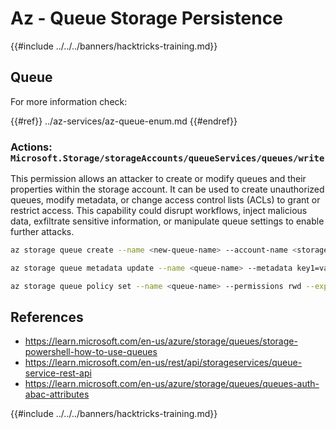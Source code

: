 # Az - Queue Storage Persistence

{{#include ../../../banners/hacktricks-training.md}}

## Queue

For more information check:

{{#ref}}
../az-services/az-queue-enum.md
{{#endref}}

### Actions: `Microsoft.Storage/storageAccounts/queueServices/queues/write`

This permission allows an attacker to create or modify queues and their properties within the storage account. It can be used to create unauthorized queues, modify metadata, or change access control lists (ACLs) to grant or restrict access. This capability could disrupt workflows, inject malicious data, exfiltrate sensitive information, or manipulate queue settings to enable further attacks.

```bash
az storage queue create --name <new-queue-name> --account-name <storage-account>

az storage queue metadata update --name <queue-name> --metadata key1=value1 key2=value2 --account-name <storage-account>

az storage queue policy set --name <queue-name> --permissions rwd --expiry 2024-12-31T23:59:59Z --account-name <storage-account>
```

## References

- https://learn.microsoft.com/en-us/azure/storage/queues/storage-powershell-how-to-use-queues
- https://learn.microsoft.com/en-us/rest/api/storageservices/queue-service-rest-api
- https://learn.microsoft.com/en-us/azure/storage/queues/queues-auth-abac-attributes

{{#include ../../../banners/hacktricks-training.md}}



